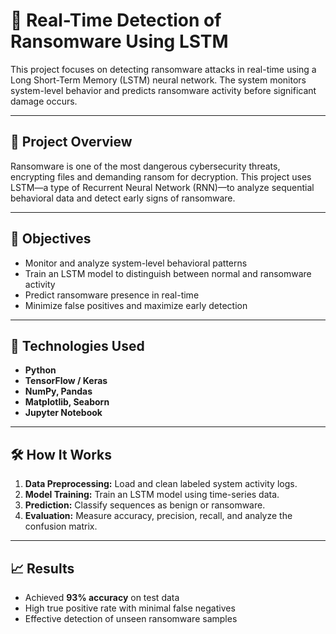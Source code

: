 # 🔐 Real-Time Detection of Ransomware Using LSTM

This project focuses on detecting ransomware attacks in real-time using a Long Short-Term Memory (LSTM) neural network. The system monitors system-level behavior and predicts ransomware activity before significant damage occurs.

---

## 🚀 Project Overview

Ransomware is one of the most dangerous cybersecurity threats, encrypting files and demanding ransom for decryption. This project uses LSTM—a type of Recurrent Neural Network (RNN)—to analyze sequential behavioral data and detect early signs of ransomware.

---

## 🎯 Objectives

- Monitor and analyze system-level behavioral patterns
- Train an LSTM model to distinguish between normal and ransomware activity
- Predict ransomware presence in real-time
- Minimize false positives and maximize early detection

---

## 🧠 Technologies Used

- **Python**
- **TensorFlow / Keras**
- **NumPy, Pandas**
- **Matplotlib, Seaborn**
- **Jupyter Notebook**

---

## 🛠️ How It Works

1. **Data Preprocessing:** Load and clean labeled system activity logs.
2. **Model Training:** Train an LSTM model using time-series data.
3. **Prediction:** Classify sequences as benign or ransomware.
4. **Evaluation:** Measure accuracy, precision, recall, and analyze the confusion matrix.

---

## 📈 Results

- Achieved **93% accuracy** on test data
- High true positive rate with minimal false negatives
- Effective detection of unseen ransomware samples
